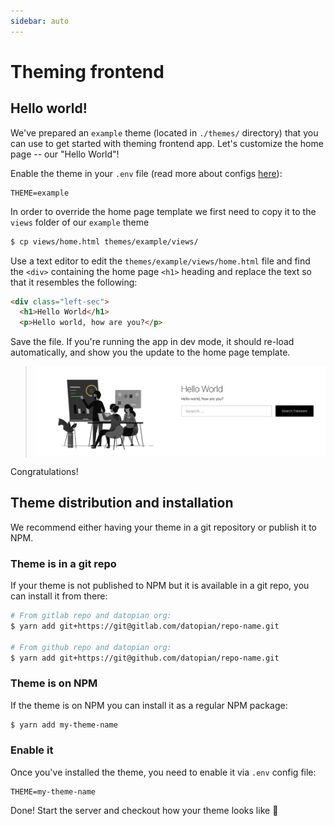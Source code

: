```yaml
---
sidebar: auto
---
```


# Theming frontend

## Hello world!

We've prepared an `example` theme (located in `./themes/` directory) that you can use to get started with theming frontend app. Let's customize the home page -- our "Hello World"!

Enable the theme in your `.env` file (read more about configs [here](/frontend/configs/)):

```
THEME=example
```

In order to override the home page template we first need to copy it to the `views` folder of our `example` theme

```bash
$ cp views/home.html themes/example/views/
```

Use a text editor to edit the `themes/example/views/home.html` file and find the `<div>` containing the home page `<h1>` heading and replace the text so that it resembles the following:

```html
<div class="left-sec">
  <h1>Hello World</h1>
  <p>Hello world, how are you?</p>
```

Save the file. If you're running the app in dev mode, it should re-load automatically, and show you the update to the home page template.

> ![Hello world!](../../img/hello_world.png)

Congratulations!

## Theme distribution and installation

We recommend either having your theme in a git repository or publish it to NPM.

### Theme is in a git repo

If your theme is not published to NPM but it is available in a git repo, you can install it from there:

```bash
# From gitlab repo and datopian org:
$ yarn add git+https://git@gitlab.com/datopian/repo-name.git

# From github repo and datopian org:
$ yarn add git+https://git@github.com/datopian/repo-name.git
```

### Theme is on NPM

If the theme is on NPM you can install it as a regular NPM package:

```bash
$ yarn add my-theme-name
```

### Enable it

Once you've installed the theme, you need to enable it via `.env` config file:

```
THEME=my-theme-name
```

Done! Start the server and checkout how your theme looks like :wave:

